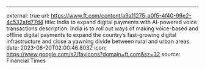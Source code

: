 ---
external: true
url: https://www.ft.com/content/a9a11275-a0f5-4f40-99e2-4c532afd77d4
title: India to expand digital payments with AI-powered voice transactions
description: India is to roll out ways of making voice-based and offline digital payments to expand the country’s fast-growing digital infrastructure and close a yawning divide between rural and urban areas.
date: 2023-08-20T02:00:46.803Z
icon: https://www.google.com/s2/favicons?domain=ft.com&sz=32
source: Financial Times